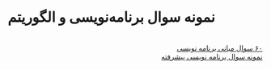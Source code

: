 # نمونه سوال برنامه‌نویسی و الگوریتم
<br>
<div dir="rtl">
<a href="https://github.com/EnAnsari/bcp1401/blob/main/more-question/60-question.md">۶۰ سوال مبانی برنامه نویسی</a>
<br>
<a href="https://github.com/EnAnsari/bcp1401/blob/main/more-question/adv.md">نمونه سوال برنامه نویسی پیشرفته</a>
</div>
